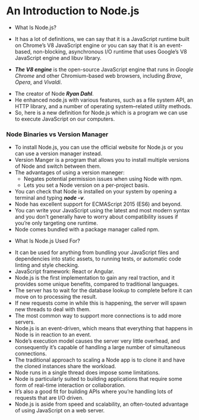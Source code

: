 # An Introduction to Node.js
* What Is Node.js?
- It has a lot of definitions, we can say that it is a JavaScript runtime built on Chrome’s V8 JavaScript engine or you can say that it is an event-based, non-blocking, asynchronous I/O runtime that uses Google’s V8 JavaScript engine and libuv library.
* ***The V8 engine*** is the open-source JavaScript engine that runs in *Google Chrome* and other Chromium-based web browsers, including *Brave*, *Opera*, and *Vivaldi*.
- The creator of Node ***Ryan Dahl***.
- He enhanced node.js with various features, such as a file system API, an HTTP library, and a number of operating system–related utility methods.
- So, here is a new definition for Node.js which is a program we can use to execute JavaScript on our computers.
### Node Binaries vs Version Manager
- To install Node.js, you can use the official website for Node.js or you can use a version manager instead.
- Version Manger is a program that allows you to install multiple versions of Node and switch between them.
- The advantages of using a version maneger:
  - Negates potential permission issues when using Node with npm.
  - Lets you set a Node version on a per-project basis.
- You can check that Node is installed on your system by opening a terminal and typing ***node -v***.
- Node has excellent support for ECMAScript 2015 (ES6) and beyond.
- You can write your JavaScript using the latest and most modern syntax and you don’t generally have to worry about compatibility issues if you’re only targeting one runtime.
- Node comes bundled with a package manager called npm. 
* What Is Node.js Used For?
- It can be used for anything from bundling your JavaScript files and dependencies into static assets, to running tests, or automatic code linting and style checking.
- JavaScript framework: React or Angular.
- Node.js is the first implementation to gain any real traction, and it provides some unique benefits, compared to traditional languages. 
- The server has to wait for the database lookup to complete before it can move on to processing the result.
- If new requests come in while this is happening, the server will spawn new threads to deal with them.
- The most common way to support more connections is to add more servers.
- Node.js is an event-driven, which means that everything that happens in Node is in reaction to an event.
- Node’s execution model causes the server very little overhead, and consequently it’s capable of handling a large number of simultaneous connections. 
- The traditional approach to scaling a Node app is to clone it and have the cloned instances share the workload.
- Node runs in a single thread does impose some limitations. 
- Node is particularly suited to building applications that require some form of real-time interaction or collaboration.
- It’s also a good fit for building APIs where you’re handling lots of requests that are I/O driven.
- Node.js is aside from speed and scalability, an often-touted advantage of using JavaScript on a web server.
